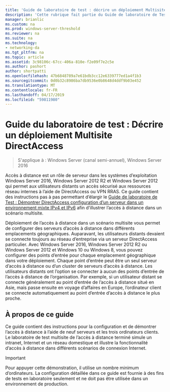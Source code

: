 ```yaml
---
title: 'Guide de laboratoire de test : décrire un déploiement Multisite DirectAccess'
description: 'Cette rubrique fait partie du Guide de laboratoire de Test : illustrer un déploiement Multisite DirectAccess pour Windows Server 2016'
manager: brianlic
ms.custom: na
ms.prod: windows-server-threshold
ms.reviewer: na
ms.suite: na
ms.technology:
- networking-da
ms.tgt_pltfrm: na
ms.topic: article
ms.assetid: 3c98106c-67cc-406a-810e-f2e09f7e2c5e
ms.author: pashort
author: shortpatti
ms.openlocfilehash: 47b6848789a7e61bdb3cc12e6339777ed1a4f1b3
ms.sourcegitcommit: 0d0b32c8986ba7db9536e0b8648d4ddf9b03e452
ms.translationtype: MT
ms.contentlocale: fr-FR
ms.lasthandoff: 04/17/2019
ms.locfileid: "59811980"
---
```

# <a name="test-lab-guide-demonstrate-a-directaccess-multisite-deployment"></a>Guide du laboratoire de test : Décrire un déploiement Multisite DirectAccess

>S'applique à : Windows Server (canal semi-annuel), Windows Server 2016

Accès à distance est un rôle de serveur dans les systèmes d’exploitation Windows Server 2016, Windows Server 2012 R2 et Windows Server 2012 qui permet aux utilisateurs distants un accès sécurisé aux ressources réseau internes à l’aide de DirectAccess ou VPN RRAS. Ce guide contient des instructions pas à pas permettant d’élargir le [Guide de laboratoire de Test : Démontrer DirectAccess configuration d’un serveur dans un environnement mixte IPv4 et IPv6](https://go.microsoft.com/fwlink/p/?LinkId=237004) afin d’illustrer l’accès à distance dans un scénario multisite.  
  
Déploiement de l’accès à distance dans un scénario multisite vous permet de configurer des serveurs d’accès à distance dans différents emplacements géographiques. Auparavant, les utilisateurs distants devaient se connecte toujours au réseau d’entreprise via un serveur DirectAccess particulier. Avec Windows Server 2016, Windows Server 2012 R2 ou Windows Server 2012 et Windows 10 ou Windows 8, vous pouvez configurer des points d’entrée pour chaque emplacement géographique dans votre déploiement. Chaque point d’entrée peut être un seul serveur d’accès à distance ou d’un cluster de serveurs d’accès à distance. Les utilisateurs distants ont l’option se connecter à aucun des points d’entrée de l’accès à distance de l’organisation. Par exemple, si un utilisateur distant se connecte généralement au point d’entrée de l’accès à distance situé en Asie, mais passe ensuite en voyage d’affaires en Europe, l’ordinateur client se connecte automatiquement au point d’entrée d’accès à distance le plus proche.  
  
## <a name="about-this-guide"></a>À propos de ce guide  
Ce guide contient des instructions pour la configuration et de démontrer l’accès à distance à l’aide de neuf serveurs et les trois ordinateurs clients. Le laboratoire de test multisite de l’accès à distance terminé simule un intranet, Internet et un réseau domestique et illustre la fonctionnalité d’accès à distance dans différents scénarios de connexion Internet.  
  
> [!IMPORTANT]  
> Pour appuyer cette démonstration, il utilise un nombre minimum d’ordinateurs. La configuration détaillée dans ce guide est fournie à des fins de tests en laboratoire seulement et ne doit pas être utilisée dans un environnement de production.  
  



